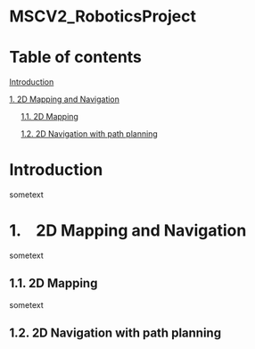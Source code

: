 # MSCV2_RoboticsProject


# Table of contents
[ Introduction ](#introduction)

[1. 2D Mapping and Navigation ](#2DMappingAndNavigation)

&ensp;&ensp;&ensp;[1.1. 2D Mapping ](#2DMapping)

&ensp;&ensp;&ensp;[1.2. 2D Navigation with path planning](#2DNavigationWithPathPlanning)

<a name="introduction"></a>
# Introduction

sometext


<a name="2DMappingAndNavigation"></a>
# 1. &ensp; 2D Mapping and Navigation

sometext


<a name="2DMapping"></a>
## 1.1. 2D Mapping

sometext


<a name="2DNavigationWithPathPlanning"></a>
## 1.2. 2D Navigation with path planning







